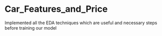 # Car_Features_and_Price
Implemented all the EDA techniques which are useful and necessary steps before training our model

